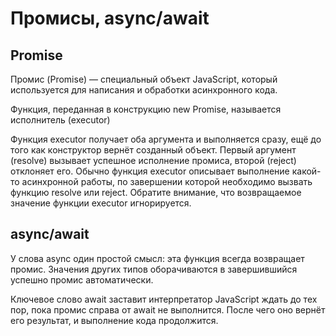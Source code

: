 # Промисы, async/await

## Promise

Промис (Promise) — специальный объект JavaScript, который используется для 
написания и обработки асинхронного кода.

Функция, переданная в конструкцию new Promise, называется исполнитель (executor)

Функция executor получает оба аргумента и выполняется сразу, ещё до того как 
конструктор вернёт созданный объект. Первый аргумент (resolve) вызывает успешное
исполнение промиса, второй (reject) отклоняет его. Обычно функция executor 
описывает выполнение какой-то асинхронной работы, по завершении которой 
необходимо вызвать функцию resolve или reject. Обратите внимание, что 
возвращаемое значение функции executor игнорируется.

## async/await

У слова async один простой смысл: эта функция всегда возвращает промис. Значения
других типов оборачиваются в завершившийся успешно промис автоматически.

Ключевое слово await заставит интерпретатор JavaScript ждать до тех пор, пока 
промис справа от await не выполнится. После чего оно вернёт его результат, и 
выполнение кода продолжится.

